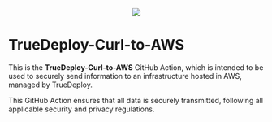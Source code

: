 <p align="center">
  <img src="https://user-images.githubusercontent.com/44439128/217040157-abdab948-1064-4e4c-a889-98aa658b29b6.png">
</p>



# TrueDeploy-Curl-to-AWS

This is the **TrueDeploy-Curl-to-AWS** GitHub Action, which is intended to be used to securely send information to an infrastructure hosted in AWS, managed by TrueDeploy. 

This GitHub Action ensures that all data is securely transmitted, following all applicable security and privacy regulations.
